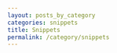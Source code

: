 ```yaml
---
layout: posts_by_category
categories: snippets
title: Snippets
permalink: /category/snippets
---
```

